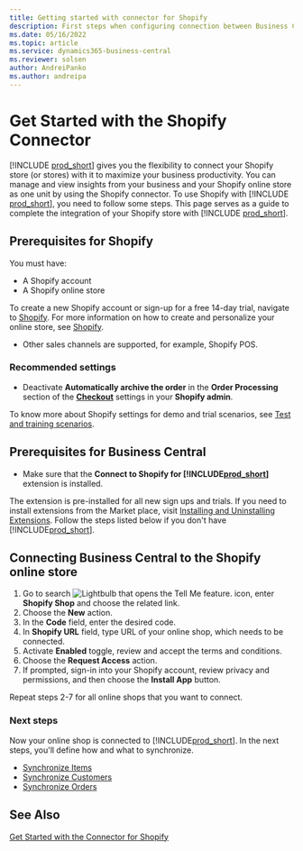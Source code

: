 ```yaml
---
title: Getting started with connector for Shopify
description: First steps when configuring connection between Business Central and Shopify
ms.date: 05/16/2022
ms.topic: article
ms.service: dynamics365-business-central
ms.reviewer: solsen
author: AndreiPanko
ms.author: andreipa
---
```


# Get Started with the Shopify Connector

[!INCLUDE [prod_short](../includes/prod_short.md)] gives you the flexibility to connect your Shopify store (or stores) with it to maximize your business productivity. You can manage and view insights from your business and your Shopify online store as one unit by using the Shopify connector. To use Shopify with [!INCLUDE [prod_short](../includes/prod_short.md)], you need to follow some steps. This page serves as a guide to complete the integration of your Shopify store with [!INCLUDE [prod_short](../includes/prod_short.md)].

## Prerequisites for Shopify

You must have:

- A Shopify account
- A Shopify online store

To create a new Shopify account or sign-up for a free 14-day trial, navigate to [Shopify](https://www.shopify.com/). For more information on how to create and personalize your online store, see [Shopify](https://www.shopify.com/).
  
- Other sales channels are supported, for example, Shopify POS.

### Recommended settings

- Deactivate **Automatically archive the order** in the **Order Processing** section of the [**Checkout**](https://www.shopify.com/admin/settings/checkout) settings in your **Shopify admin**.

To know more about Shopify settings for demo and trial scenarios, see [Test and training scenarios](scenarios.md#preparation).

## Prerequisites for Business Central

- Make sure that the **Connect to Shopify for [!INCLUDE[prod_short](../includes/prod_short.md)]** extension is installed.

The extension is pre-installed for all new sign ups and trials. If you need to install extensions from the Market place, visit [Installing and Uninstalling Extensions](../ui-extensions-install-uninstall.md#installing-an-extension). Follow the steps listed below if you don't have [!INCLUDE[prod_short](../includes/prod_short.md)].
<!--
## Installing the **Dynamics 365 Business Central** app to your Shopify online store

For existing [!INCLUDE[prod_short](../includes/prod_short.md)], this step is optional and can be skipped.

1. Locate the [Dynamics 365 Business Central](https://apps.shopify.com/dynamics-365-business-central) app on the [Shopify AppStore](https://apps.shopify.com/)
2. Choose the **Add App** button. Sign-in into your Shopify account if prompted. Select the required online shop if you've more than one.
3. After reviewing privacy and permissions, choose the **Install App** button.
  You can find and open the installed **Dynamics 365 Business Central** app in the **Apps** section on the sidebar of **Shopify admin**.
4. Choose **Sign up now** to start [!INCLUDE[prod_short](../includes/prod_short.md)] trial or **Sign in** if you already have [!INCLUDE[prod_short](../includes/prod_short.md)]. You'll be redirected to your [!INCLUDE[prod_short](../includes/prod_short.md)] at [Business Central](https://businesscentral.dynamics.com).
5. The next steps should be done in [!INCLUDE[prod_short](../includes/prod_short.md)].
-->
## Connecting Business Central to the Shopify online store

1. Go to search ![Lightbulb that opens the Tell Me feature.](../media/ui-search/search_small.png "Tell me what you want to do") icon, enter **Shopify Shop** and choose the related link.
2. Choose the **New** action.  
3. In the **Code** field, enter the desired code.  
4. In **Shopify URL** field, type URL of your online shop, which needs to be connected.
5. Activate **Enabled** toggle, review and accept the terms and conditions.
6. Choose the **Request Access** action.
7. If prompted, sign-in into your Shopify account, review privacy and permissions, and then choose the **Install App** button.

Repeat steps 2-7 for all online shops that you want to connect.

### Next steps

Now your online shop is connected to [!INCLUDE[prod_short](../includes/prod_short.md)]. In the next steps, you'll define how and what to synchronize.

- [Synchronize Items](synchronize-items.md)
- [Synchronize Customers](synchronize-customers.md)
- [Synchronize Orders](synchronize-orders.md)

## See Also

[Get Started with the Connector for Shopify](get-started.md)  
